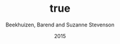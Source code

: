 ---
author: Beekhuizen, Barend and Suzanne Stevenson
date: 2015
title: {Perceptual, conceptual, and frequency effects on error patterns in English color term acquisition}
category: proceedings
booktitle: {Proceedings of the Sixth Workshop on Cognitive Aspects of Computational Language Learning}
---